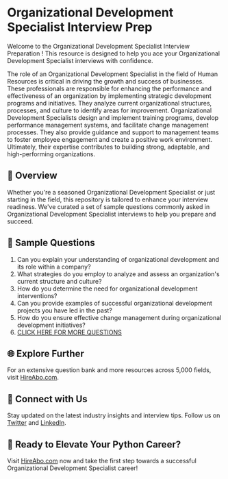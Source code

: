 # Organizational Development Specialist Interview Prep

Welcome to the Organizational Development Specialist Interview Preparation ! This resource is designed to help you ace your Organizational Development Specialist interviews with confidence.

The role of an Organizational Development Specialist in the field of Human Resources is critical in driving the growth and success of businesses. These professionals are responsible for enhancing the performance and effectiveness of an organization by implementing strategic development programs and initiatives. They analyze current organizational structures, processes, and culture to identify areas for improvement. Organizational Development Specialists design and implement training programs, develop performance management systems, and facilitate change management processes. They also provide guidance and support to management teams to foster employee engagement and create a positive work environment. Ultimately, their expertise contributes to building strong, adaptable, and high-performing organizations.

## 🚀 Overview

Whether you're a seasoned Organizational Development Specialist or just starting in the field, this repository is tailored to enhance your interview readiness. We've curated a set of sample questions commonly asked in Organizational Development Specialist interviews to help you prepare and succeed.

## 📝 Sample Questions

1. Can you explain your understanding of organizational development and its role within a company?
2. What strategies do you employ to analyze and assess an organization's current structure and culture?
3. How do you determine the need for organizational development interventions?
4. Can you provide examples of successful organizational development projects you have led in the past?
5. How do you ensure effective change management during organizational development initiatives?
6. [CLICK HERE FOR MORE QUESTIONS](https://hireabo.com/job/1_1_18/Organizational%20Development%20Specialist)

## 🌐 Explore Further

For an extensive question bank and more resources across 5,000 fields, visit [HireAbo.com](https://www.hireabo.com).

## 📱 Connect with Us

Stay updated on the latest industry insights and interview tips. Follow us on [Twitter](https://twitter.com/hireabo) and [LinkedIn](https://www.linkedin.com/in/hire-abo-3609972a8/).

## 🚀 Ready to Elevate Your Python Career?

Visit [HireAbo.com](https://www.hireabo.com) now and take the first step towards a successful Organizational Development Specialist career!